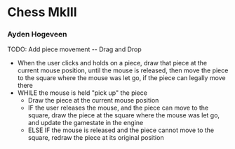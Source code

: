 # Chess MkIII
### Ayden Hogeveen


TODO: Add piece movement -- Drag and Drop
* When the user clicks and holds on a piece, draw that piece at the current mouse position, until the mouse is released, then move the piece to the square where the mouse was let go, if the piece can legally move there
* WHILE the mouse is held "pick up" the piece
  * Draw the piece at the current mouse position
  * IF the user releases the mouse, and the piece can move to the square, draw the piece at the square where the mouse was let go, and update the gamestate in the engine
  * ELSE IF the mouse is released and the piece cannot move to the square, redraw the piece at its original position